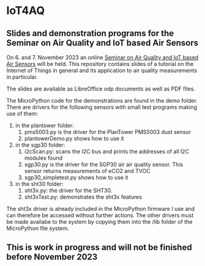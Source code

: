 # IoT4AQ
## Slides and demonstration programs for the Seminar on Air Quality and IoT based Air Sensors
On 6. and 7. November 2023 an online [Seminar on Air Quality and IoT based Air Sensors](https://indico.cern.ch/event/1316999/page/30572-iot4aq-project) will be held. 
This repository contains slides of a tutorial on the Internet of Things in general and its application to air quality measurements in particular.  

The slides are available as LibreOffice odp documents as well as PDF files.

The MicroPython code for the demonstrations are found in the demo folder. There are drivers for the following sensors with small test programs making use of them:
1. in the plantower folder:
   1. pms5003.py is the driver for the PlanTower PMS5003 dust sensor
   2. plantowerDemo.py shows how to use it
2. in the sgp30 folder:
   1. i2cScan.py: scans the I2C bus and prints the addresses of all I2C modules found
   2. sgp30.py is the driver for the SGP30 air air quality sensor. This sensor returns measurements of eCO2 and TVOC
   3. sgp30_simpletest.py shows how to use it
3. in the sht30 folder:
   1. sht3x.py: the driver for the SHT30.
   2. sht3xTest.py: demonstrates the sht3x features

The sht3x driver is already included in the MicroPython firmware I use and can therefore be accessed without further actions. The other drivers must be made availabe to the system by copying them into the /lib folder of the MicroPython file system.
## This is work in progress and will not be finished before November 2023 ##

